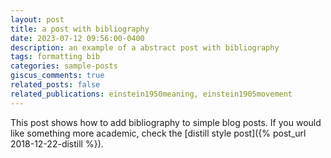 ```yaml
---
layout: post
title: a post with bibliography
date: 2023-07-12 09:56:00-0400
description: an example of a abstract post with bibliography
tags: formatting bib
categories: sample-posts
giscus_comments: true
related_posts: false
related_publications: einstein1950meaning, einstein1905movement
---
```

This post shows how to add bibliography to simple blog posts. If you would like something more academic, check the [distill style post]({% post_url 2018-12-22-distill %}).
